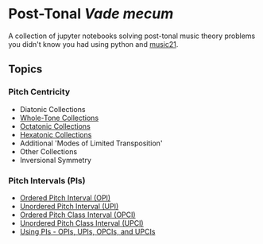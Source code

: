 # Post-Tonal ___Vade mecum___
A collection of jupyter notebooks solving post-tonal music theory problems you didn't know you had using python and [music21](https://github.com/cuthbertLab/music21 "Awesome python library for computational music analyses and computational musicology written by Myke Cuthbert, et al."). 
## Topics
### Pitch Centricity
- Diatonic Collections
- [Whole-Tone Collections](https://github.com/musicus/Post-Tonal-Vade-mecum/blob/development/Whole-tone%20Collections.ipynb)
- [Octatonic Collections](https://github.com/musicus/Post-Tonal-Vade-mecum/blob/development/Octatonic%20Collections.ipynb)
- [Hexatonic Collections](https://github.com/musicus/Post-Tonal-vade-mecum/blob/development/Hexatonic%20Collections.ipynb)
- Additional 'Modes of Limited Transposition'
- Other Collections
- Inversional Symmetry
### Pitch Intervals (PIs)
- [Ordered Pitch Interval (OPI)](https://github.com/musicus/Post-Tonal-Vade-mecum/blob/development/Ordered%20Pitch%20Interval.ipynb)
- [Unordered Pitch Interval (UPI)](https://github.com/musicus/Post-Tonal-Vade-mecum/blob/development/Unordered%20Pitch%20Interval.ipynb)
- [Ordered Pitch Class Interval (OPCI)](https://github.com/musicus/Post-Tonal-Vade-mecum/blob/development/Ordered%20Pitch%20Class%20Interval.ipynb)
- [Unordered Pitch Class Interval (UPCI)](https://github.com/musicus/Post-Tonal-Vade-mecum/blob/development/Unordered%20Pitch%20Class%20Interval.ipynb)
- [Using PIs - OPIs, UPIs, OPCIs, and UPCIs](https://github.com/musicus/Post-Tonal-Vade-mecum/blob/development/Using%20PIs%20-%20OPIs%2C%20UPIs%2C%20OPCIs%2C%20and%20UPCIs.ipynb)

